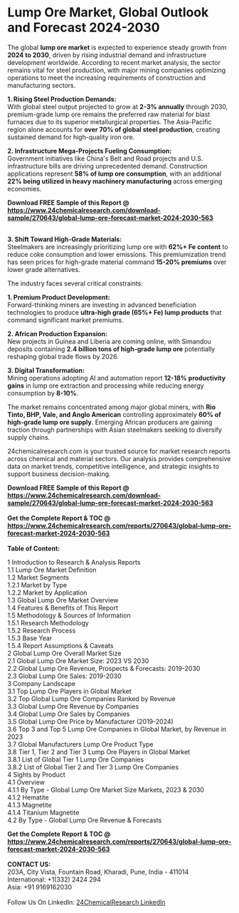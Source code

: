 <h1>Lump Ore Market, Global Outlook and Forecast 2024-2030</h1><p>The global <strong>lump ore market</strong> is expected to experience steady growth from <strong>2024 to 2030</strong>, driven by rising industrial demand and infrastructure development worldwide. According to recent market analysis, the sector remains vital for steel production, with major mining companies optimizing operations to meet the increasing requirements of construction and manufacturing sectors.</p><p><strong>1. Rising Steel Production Demands:</strong><br>
With global steel output projected to grow at <strong>2-3% annually</strong> through 2030, premium-grade lump ore remains the preferred raw material for blast furnaces due to its superior metallurgical properties. The Asia-Pacific region alone accounts for <strong>over 70% of global steel production</strong>, creating sustained demand for high-quality iron ore.</p><p><strong>2. Infrastructure Mega-Projects Fueling Consumption:</strong><br>
Government initiatives like China's Belt and Road projects and U.S. infrastructure bills are driving unprecedented demand. Construction applications represent <strong>58% of lump ore consumption</strong>, with an additional <strong>22% being utilized in heavy machinery manufacturing</strong> across emerging economies.</p><div><b>Download FREE Sample of this Report @ 
            <a href="https://www.24chemicalresearch.com/download-sample/270643/global-lump-ore-forecast-market-2024-2030-563">
            https://www.24chemicalresearch.com/download-sample/270643/global-lump-ore-forecast-market-2024-2030-563</a></b></div><br><p><strong>3. Shift Toward High-Grade Materials:</strong><br>
Steelmakers are increasingly prioritizing lump ore with <strong>62%+ Fe content</strong> to reduce coke consumption and lower emissions. This premiumization trend has seen prices for high-grade material command <strong>15-20% premiums</strong> over lower grade alternatives.</p><p>The industry faces several critical constraints:</p><p><strong>1. Premium Product Development:</strong><br>
Forward-thinking miners are investing in advanced beneficiation technologies to produce <strong>ultra-high grade (65%+ Fe) lump products</strong> that command significant market premiums.</p><p><strong>2. African Production Expansion:</strong><br>
New projects in Guinea and Liberia are coming online, with Simandou deposits containing <strong>2.4 billion tons of high-grade lump ore</strong> potentially reshaping global trade flows by 2026.</p><p><strong>3. Digital Transformation:</strong><br>
Mining operations adopting AI and automation report <strong>12-18% productivity gains</strong> in lump ore extraction and processing while reducing energy consumption by <strong>8-10%</strong>.</p><p>The market remains concentrated among major global miners, with <strong>Rio Tinto, BHP, Vale, and Anglo American</strong> controlling approximately <strong>60% of high-grade lump ore supply</strong>. Emerging African producers are gaining traction through partnerships with Asian steelmakers seeking to diversify supply chains.</p><p>24chemicalresearch.com is your trusted source for market research reports across chemical and material sectors. Our analysis provides comprehensive data on market trends, competitive intelligence, and strategic insights to support business decision-making.</p><div><b>Download FREE Sample of this Report @ 
            <a href="https://www.24chemicalresearch.com/download-sample/270643/global-lump-ore-forecast-market-2024-2030-563">
            https://www.24chemicalresearch.com/download-sample/270643/global-lump-ore-forecast-market-2024-2030-563</a></b></div><br><div><b>Get the Complete Report & TOC @ 
            <a href="https://www.24chemicalresearch.com/reports/270643/global-lump-ore-forecast-market-2024-2030-563">
            https://www.24chemicalresearch.com/reports/270643/global-lump-ore-forecast-market-2024-2030-563</a></b></div><br>
            <b>Table of Content:</b><p>1 Introduction to Research & Analysis Reports<br />
    1.1 Lump Ore Market Definition<br />
    1.2 Market Segments<br />
        1.2.1 Market by Type<br />
        1.2.2 Market by Application<br />
    1.3 Global Lump Ore Market Overview<br />
    1.4 Features & Benefits of This Report<br />
    1.5 Methodology & Sources of Information<br />
        1.5.1 Research Methodology<br />
        1.5.2 Research Process<br />
        1.5.3 Base Year<br />
        1.5.4 Report Assumptions & Caveats<br />
2 Global Lump Ore Overall Market Size<br />
    2.1 Global Lump Ore Market Size: 2023 VS 2030<br />
    2.2 Global Lump Ore Revenue, Prospects & Forecasts: 2019-2030<br />
    2.3 Global Lump Ore Sales: 2019-2030<br />
3 Company Landscape<br />
    3.1 Top Lump Ore Players in Global Market<br />
    3.2 Top Global Lump Ore Companies Ranked by Revenue<br />
    3.3 Global Lump Ore Revenue by Companies<br />
    3.4 Global Lump Ore Sales by Companies<br />
    3.5 Global Lump Ore Price by Manufacturer (2019-2024)<br />
    3.6 Top 3 and Top 5 Lump Ore Companies in Global Market, by Revenue in 2023<br />
    3.7 Global Manufacturers Lump Ore Product Type<br />
    3.8 Tier 1, Tier 2 and Tier 3 Lump Ore Players in Global Market<br />
        3.8.1 List of Global Tier 1 Lump Ore Companies<br />
        3.8.2 List of Global Tier 2 and Tier 3 Lump Ore Companies<br />
4 Sights by Product<br />
    4.1 Overview<br />
        4.1.1 By Type - Global Lump Ore Market Size Markets, 2023 & 2030<br />
        4.1.2 Hematite<br />
        4.1.3 Magnetite<br />
        4.1.4 Titanium Magnetite<br />
    4.2 By Type - Global Lump Ore Revenue & Forecasts<br />
        </p><div><b>Get the Complete Report & TOC @ 
            <a href="https://www.24chemicalresearch.com/reports/270643/global-lump-ore-forecast-market-2024-2030-563">
            https://www.24chemicalresearch.com/reports/270643/global-lump-ore-forecast-market-2024-2030-563</a></b></div><br><b>CONTACT US:</b><br>
            203A, City Vista, Fountain Road, Kharadi, Pune, India - 411014<br>
            International: +1(332) 2424 294<br>
            Asia: +91 9169162030 <br><br>
            Follow Us On LinkedIn: <a href="https://www.linkedin.com/company/24chemicalresearch/">24ChemicalResearch LinkedIn</a>